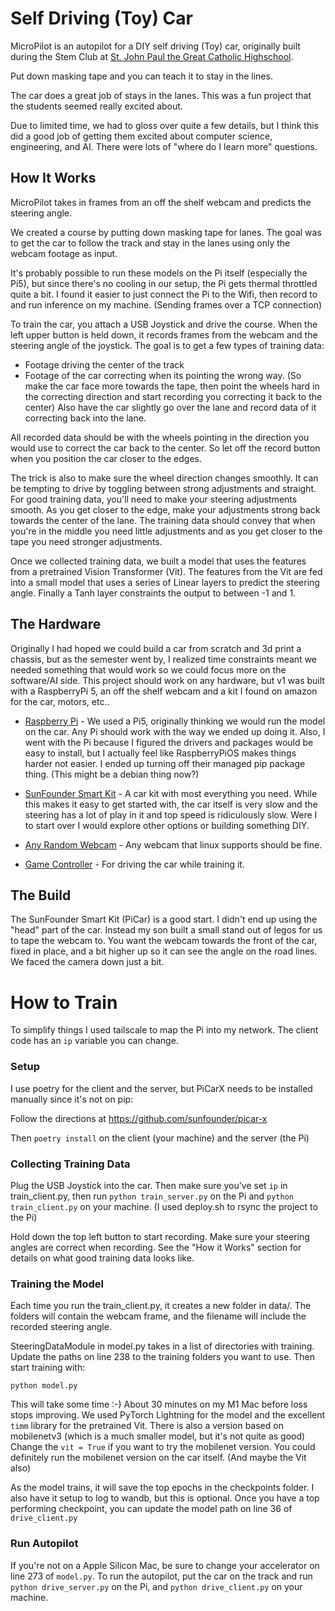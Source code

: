 # Self Driving (Toy) Car

MicroPilot is an autopilot for a DIY self driving (Toy) car, originally built during the Stem Club at [St. John Paul the Great Catholic Highschool](https://www.jpthegreatdenver.org/).

Put down masking tape and you can teach it to stay in the lines.

The car does a great job of stays in the lanes. This was a fun project that the students seemed really excited about.

Due to limited time, we had to gloss over quite a few details, but I think this did a good job of getting them excited about computer science, engineering, and AI. There were lots of "where do I learn more" questions.

## How It Works

MicroPilot takes in frames from an off the shelf webcam and predicts the steering angle.

We created a course by putting down masking tape for lanes. The goal was to get the car to follow the track and stay in the lanes using only the webcam footage as input.

It's probably possible to run these models on the Pi itself (especially the Pi5), but since there's no cooling in our setup, the Pi gets thermal throttled quite a bit. I found it easier to just connect the Pi to the Wifi, then record to and run inference on my machine. (Sending frames over a TCP connection)

To train the car, you attach a USB Joystick and drive the course. When the left upper button is held down, it records frames from the webcam and the steering angle of the joystick. The goal is to get a few types of training data:

- Footage driving the center of the track
- Footage of the car correcting when its pointing the wrong way. (So make the car face more towards the tape, then point the wheels hard in the correcting direction and start recording you correcting it back to the center) Also have the car slightly go over the lane and record data of it correcting back into the lane.

All recorded data should be with the wheels pointing in the direction you would use to correct the car back to the center. So let off the record button when you position the car closer to the edges.

The trick is also to make sure the wheel direction changes smoothly. It can be tempting to drive by toggling between strong adjustments and straight. For good training data, you'll need to make your steering adjustments smooth. As you get closer to the edge, make your adjustments strong back towards the center of the lane. The training data should convey that when you're in the middle you need little adjustments and as you get closer to the tape you need stronger adjustments.

Once we collected training data, we built a model that uses the features from a pretrained Vision Transformer (Vit). The features from the Vit are fed into a small model that uses a series of Linear layers to predict the steering angle. Finally a Tanh layer constraints the output to between -1 and 1.

## The Hardware

Originally I had hoped we could build a car from scratch and 3d print a chassis, but as the semester went by, I realized time constraints meant we needed something that would work so we could focus more on the software/AI side. This project should work on any hardware, but v1 was built with a RaspberryPi 5, an off the shelf webcam and a kit I found on amazon for the car, motors, etc.. 


- [Raspberry Pi](https://www.amazon.com/Raspberry-Model-2019-Quad-Bluetooth) - We used a Pi5, originally thinking we would run the model on the car. Any Pi should work with the way we ended up doing it. Also, I went with the Pi because I figured the drivers and packages would be easy to install, but I actually feel like RaspberryPiOS makes things harder not easier. I ended up turning off their managed pip package thing. (This might be a debian thing now?)

- [SunFounder Smart Kit](https://www.amazon.com/gp/product/B0CGLPF29H/) - A car kit with most everything you need. While this makes it easy to get started with, the car itself is very slow and the steering has a lot of play in it and top speed is ridiculously slow. Were I to start over I would explore other options or building something DIY.

- [Any Random Webcam](https://www.amazon.com/gp/product/B0092QJRPC/) - Any webcam that linux supports should be fine.

- [Game Controller](https://www.amazon.com/gp/product/B003VAHYQY/) - For driving the car while training it.

## The Build

The SunFounder Smart Kit (PiCar) is a good start. I didn't end up using the "head" part of the car. Instead my son built a small stand out of legos for us to tape the webcam to. You want the webcam towards the front of the car, fixed in place, and a bit higher up so it can see the angle on the road lines. We faced the camera down just a bit.


# How to Train

To simplify things I used tailscale to map the Pi into my network. The client code has an `ip` variable you can change.

### Setup

I use poetry for the client and the server, but PiCarX needs to be installed manually since it's not on pip:

Follow the directions at https://github.com/sunfounder/picar-x

Then `poetry install` on the client (your machine) and the server (the Pi)

### Collecting Training Data

Plug the USB Joystick into the car. Then make sure you've set `ip` in train_client.py, then run `python train_server.py` on the Pi and `python train_client.py` on your machine. (I used deploy.sh to rsync the project to the Pi)

Hold down the top left button to start recording. Make sure your steering angles are correct when recording. See the "How it Works" section for details on what good training data looks like.

### Training the Model

Each time you run the train_client.py, it creates a new folder in data/. The folders will contain the webcam frame, and the filename will include the recorded steering angle.

SteeringDataModule in model.py takes in a list of directories with training. Update the paths on line 238 to the training folders you want to use. Then start training with:

```
python model.py
```

This will take some time :-) About 30 minutes on my M1 Mac before loss stops improving. We used PyTorch Lightning for the model and the excellent `timm` library for the pretrained Vit. There is also a version based on mobilenetv3 (which is a much smaller model, but it's not quite as good) Change the `vit = True` if you want to try the mobilenet version. You could definitely run the mobilenet version on the car itself. (And maybe the Vit also)

As the model trains, it will save the top epochs in the checkpoints folder. I also have it setup to log to wandb, but this is optional. Once you have a top performing checkpoint, you can update the model path on line 36 of `drive_client.py`

### Run Autopilot

If you're not on a Apple Silicon Mac, be sure to change your accelerator on line 273 of `model.py`. To run the autopilot, put the car on the track and run `python drive_server.py` on the Pi, and `python drive_client.py` on your machine.
